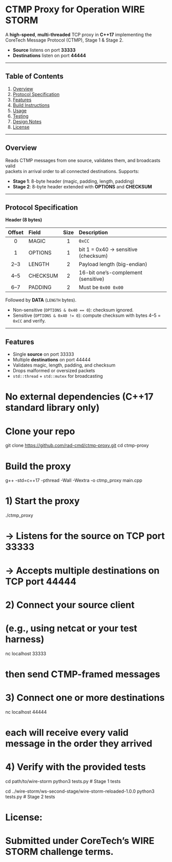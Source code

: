# CTMP Proxy for Operation WIRE STORM

A **high-speed**, **multi-threaded** TCP proxy in **C++17** implementing the  
CoreTech Message Protocol (CTMP), Stage 1 & Stage 2.  

- **Source** listens on port **33333**  
- **Destinations** listen on port **44444**  

---

## Table of Contents

1. [Overview](#overview)  
2. [Protocol Specification](#protocol-specification)  
3. [Features](#features)  
4. [Build Instructions](#build-instructions)  
5. [Usage](#usage)  
6. [Testing](#testing)  
7. [Design Notes](#design-notes)  
8. [License](#license)  

---

## Overview

Reads CTMP messages from one source, validates them, and broadcasts valid  
packets in arrival order to all connected destinations. Supports:

- **Stage 1**: 8-byte header (magic, padding, length, padding)  
- **Stage 2**: 8-byte header extended with **OPTIONS** and **CHECKSUM**  

---

## Protocol Specification

**Header (8 bytes)**

| Offset | Field     | Size | Description                             |
|:------:|:----------|:----:|:----------------------------------------|
| 0      | MAGIC     | 1    | `0xCC`                                  |
| 1      | OPTIONS   | 1    | bit 1 = 0x40 → sensitive (checksum)     |
| 2–3    | LENGTH    | 2    | Payload length (big-endian)             |
| 4–5    | CHECKSUM  | 2    | 16-bit one’s-complement (sensitive)     |
| 6–7    | PADDING   | 2    | Must be `0x00 0x00`                     |

Followed by **DATA** (`LENGTH` bytes).

- Non-sensitive (`OPTIONS & 0x40 == 0`): checksum ignored.  
- Sensitive (`OPTIONS & 0x40 != 0`): compute checksum with bytes 4–5 = `0xCC` and verify.

---

## Features

- Single **source** on port 33333  
- Multiple **destinations** on port 44444  
- Validates magic, length, padding, and checksum  
- Drops malformed or oversized packets  
- `std::thread` + `std::mutex` for broadcasting  
# No external dependencies (C++17 standard library only)

# Clone your repo
git clone https://github.com/rad-cmd/ctmp-proxy.git
cd ctmp-proxy

# Build the proxy
g++ -std=c++17 -pthread -Wall -Wextra -o ctmp_proxy main.cpp

# 1) Start the proxy
./ctmp_proxy
#    → Listens for the source on TCP port 33333
#    → Accepts multiple destinations on TCP port 44444

# 2) Connect your source client
#    (e.g., using netcat or your test harness)
nc localhost 33333
#    then send CTMP-framed messages

# 3) Connect one or more destinations
nc localhost 44444
#    each will receive every valid message in the order they arrived

# 4) Verify with the provided tests
cd path/to/wire-storm
python3 tests.py    # Stage 1 tests

cd ../wire-storm/ws-second-stage/wire-storm-reloaded-1.0.0
python3 tests.py    # Stage 2 tests

# License:
# Submitted under CoreTech’s WIRE STORM challenge terms.

